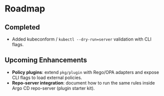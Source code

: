 # Roadmap

## Completed

- Added kubeconform / `kubectl --dry-run=server` validation with CLI flags.

## Upcoming Enhancements

- **Policy plugins**: extend `pkg/plugin` with Rego/OPA adapters and expose CLI flags to load external policies.
- **Repo-server integration**: document how to run the same rules inside Argo CD repo-server (plugin starter kit).
